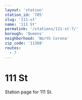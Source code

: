 ```yaml
---
layout: 'station'
station_id: '705'
slug: '111-st'
name: '111 St'
permalink: '/stations/111-st-7/'
borough: 'Queens'
neighborhood: 'North Corona'
zip_code: '11368'
routes:
  - 7
---
```

# 111 St

Station page for 111 St.
